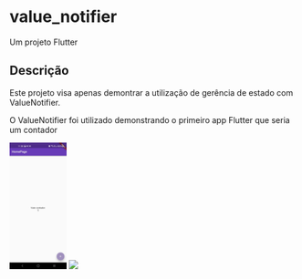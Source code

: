 # value_notifier

Um projeto Flutter

## Descrição

Este projeto visa apenas demontrar a utilização de gerência de estado com ValueNotifier.

O ValueNotifier foi utilizado demonstrando o primeiro app Flutter que seria um contador 

<p float="left">
  <img src="/Screenshot_20211217-110855.jpg" width="100" />
  <img src="/scn7.jpg" width="100" /> 
  
</p>
